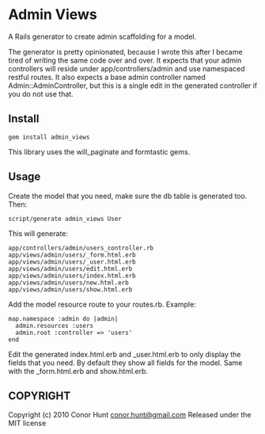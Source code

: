 Admin Views
=================

A Rails generator to create admin scaffolding for a model.

The generator is pretty opinionated, because I wrote this after I became tired of writing the same
code over and over. It expects that your admin controllers will reside under app/controllers/admin and
use namespaced restful routes. It also expects a base admin controller named Admin::AdminController, but
this is a single edit in the generated controller if you do not use that.

Install
-------

    gem install admin_views

This library uses the will\_paginate and formtastic gems.

Usage
-----

Create the model that you need, make sure the db table is generated too. Then:

    script/generate admin_views User

This will generate:

    app/controllers/admin/users_controller.rb
    app/views/admin/users/_form.html.erb
    app/views/admin/users/_user.html.erb
    app/views/admin/users/edit.html.erb
    app/views/admin/users/index.html.erb
    app/views/admin/users/new.html.erb
    app/views/admin/users/show.html.erb

Add the model resource route to your routes.rb. Example:

    map.namespace :admin do |admin|
      admin.resources :users
      admin.root :controller => 'users'
    end

Edit the generated index.html.erb and \_user.html.erb to only display the fields that you need.
By default they show all fields for the model. Same with the \_form.html.erb and show.html.erb.

COPYRIGHT
---------

Copyright (c) 2010 Conor Hunt <conor.hunt@gmail.com>
Released under the MIT license